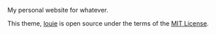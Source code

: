My personal website for whatever.

This theme, [louie](https://github.com/lllychen/louie) is open source under the terms of the [MIT License](http://opensource.org/licenses/MIT).